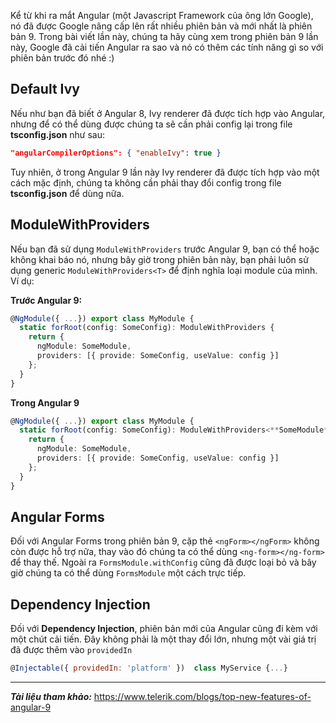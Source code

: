 Kể từ khi ra mắt Angular (một Javascript Framework của ông lớn Google), nó đã được Google nâng cấp lên rất nhiều phiên bản và mới nhất là phiên bản 9. Trong bài viết lần này, chúng ta hãy cùng xem trong phiên bản 9 lần này, Google đã cải tiến Angular ra sao và nó có thêm các tính năng gì so với phiên bản trước đó nhé :)

## Default Ivy
Nếu như bạn đã biết ở Angular 8, Ivy renderer đã được tích hợp vào Angular, nhưng để có thể dùng được chúng ta sẽ cần phải config lại trong file **tsconfig.json** như sau:

```javascript:tsconfig.json
"angularCompilerOptions": { "enableIvy": true }
```

Tuy nhiên, ở trong Angular 9 lần này Ivy renderer đã được tích hợp vào một cách mặc định, chúng ta không cần phải thay đổi config trong file **tsconfig.json** để dùng nữa.

## ModuleWithProviders
Nếu bạn đã sử dụng `ModuleWithProviders` trước Angular 9, bạn có thể hoặc không khai báo nó, nhưng bây giờ trong phiên bản này, bạn phải luôn sử dụng generic `ModuleWithProviders<T>` để định nghĩa loại module của mình. Ví dụ:

**Trước Angular 9:**

```typescript
@NgModule({ ...}) export class MyModule {
  static forRoot(config: SomeConfig): ModuleWithProviders {
    return {
      ngModule: SomeModule,
      providers: [{ provide: SomeConfig, useValue: config }]
    };
  }
}
```

**Trong Angular 9**

```typescript
@NgModule({ ...}) export class MyModule {
  static forRoot(config: SomeConfig): ModuleWithProviders<**SomeModule**> {
    return {
      ngModule: SomeModule,
      providers: [{ provide: SomeConfig, useValue: config }]
    };
  }
}
```

## Angular Forms
Đối với Angular Forms trong phiên bản 9, cặp thẻ `<ngForm></ngForm>` không còn được hỗ trợ nữa, thay vào đó chúng ta có thể dùng `<ng-form></ng-form>` để thay thế. Ngoài ra `FormsModule.withConfig` cũng đã được loại bỏ và bây giờ chúng ta có thể dùng `FormsModule` một cách trực tiếp.

## Dependency Injection
Đối với **Dependency Injection**, phiên bản mới của Angular cũng đi kèm với một chút cải tiến. Đây không phải là một thay đổi lớn, nhưng một vài giá trị đã được thêm vào `providedIn`

```javascript
@Injectable({ providedIn: 'platform' })  class MyService {...}
```

-----
***Tài liệu tham khảo:*** https://www.telerik.com/blogs/top-new-features-of-angular-9